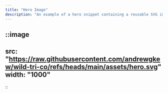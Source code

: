 ```yaml
---
title: "Hero Image"
description: "An example of a hero snippet containing a reusable SVG image."
---
```


::image
---
src: "https://raw.githubusercontent.com/andrewgkew/wild-tri-co/refs/heads/main/assets/hero.svg"
width: "1000"
---
::
